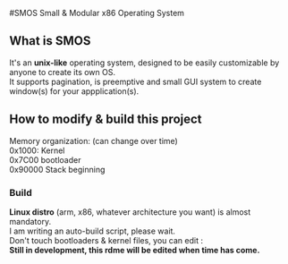 #SMOS
Small &amp; Modular x86 Operating System
## What is SMOS
It's an **unix-like** operating system, designed to be easily customizable by anyone to create its own OS.</br>
It supports pagination, is preemptive and small GUI system to create window(s) for your appplication(s).</br>
## How to modify & build this project
Memory organization: (can change over time)</br>
0x1000: Kernel</br>
0x7C00 bootloader</br>
0x90000 Stack beginning</br>
### Build
**Linux distro** (arm, x86, whatever architecture you want) is almost mandatory.</br>
I am writing an auto-build script, please wait.</br>
Don't touch bootloaders & kernel files, you can edit :</br>
**Still in development, this rdme will be edited when time has come.**
